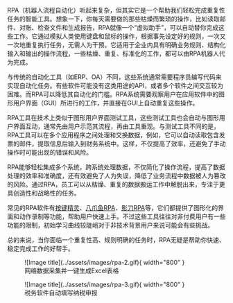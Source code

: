 RPA（机器人流程自动化）听起来复杂，但其实它是一个帮助我们轻松完成重复性任务的智能工具。想象一下，你每天需要做的那些枯燥而繁琐的操作，比如读取邮件、对账、检查文件和生成报告，RPA就像一个“虚拟助手”，可以自动替你完成这些工作。它通过模拟人类使用键盘和鼠标的操作，根据事先设定好的规则，一次又一次地重复执行任务，无需人为干预。它适用于企业内具有明确业务规则、结构化输入和输出的操作流程，一些枯燥、重复、标准化的工作，都可以由RPA机器人代为完成。

与传统的自动化工具（如ERP、OA）不同，这些系统通常需要程序员编写代码来实现自动化任务。有些软件可能没有这类用途的API，或者多个软件之间交互较为困难。而RPA可以降低其自动化的门槛。RPA系统需要观察用户在应用软件中的图形用户界面（GUI）所进行的工作，并直接在GUI上自动重复这些操作。

RPA工具在技术上类似于图形用户界面测试工具，这些测试工具也会自动与图形用户界面互动，通常先由用户示范其流程，再由工具重现。与测试工具不同的是，RPA工具可以在多个应用程序之间处理和交换数据，例如，它可以自动读取包含发票的邮件，提取信息后输入到财务系统中。这样，不仅提高了效率，还避免了手动操作时可能出现的错误和风险。

RPA能够轻松集成多个系统，跨系统处理数据，不仅简化了操作流程，提高了数据处理的效率和准确度，还有效避免了人为失误，降低了业务流程中数据被人为篡改的风险。通过RPA，员工可以从枯燥、重复的数据搬运工作中解脱出来，专注于更具创造性和战略性的任务。

常见的RPA软件有[按键精灵](https://www.anjian.com/)、[八爪鱼RPA](https://rpa.bazhuayu.com/)、[影刀RPA](https://www.yingdao.com/)等，它们都提供了图形化的界面和动作录制等功能，帮助用户快速上手。不过这些工具往往对非付费用户有一些功能的限制，初始学习曲线较陡峭对于非技术背景用户来说可能会有些挑战。

总的来说，当你面临一个重复性高、规则明确的任务时，RPA无疑是帮助你快速、稳定完成工作的好帮手。


<figure markdown="span">
  ![Image title](../assets/images/rpa-2.gif){ width="800" }
  <figcaption>网络数据采集并一键生成Excel表格</figcaption>
</figure>

<figure markdown="span">
  ![Image title](../assets/images/rpa-3.gif){ width="800" }
  <figcaption>税务软件自动填写纳税申报</figcaption>
</figure>
